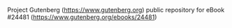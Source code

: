 Project Gutenberg (https://www.gutenberg.org) public repository for eBook #24481 (https://www.gutenberg.org/ebooks/24481)
